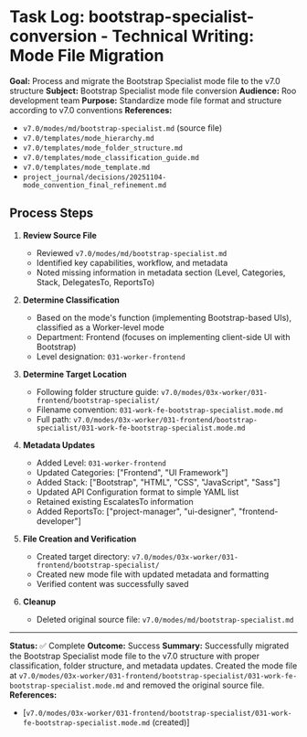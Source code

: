 # Task Log: bootstrap-specialist-conversion - Technical Writing: Mode File Migration

**Goal:** Process and migrate the Bootstrap Specialist mode file to the v7.0 structure
**Subject:** Bootstrap Specialist mode file conversion
**Audience:** Roo development team
**Purpose:** Standardize mode file format and structure according to v7.0 conventions
**References:** 
- `v7.0/modes/md/bootstrap-specialist.md` (source file)
- `v7.0/templates/mode_hierarchy.md`
- `v7.0/templates/mode_folder_structure.md`
- `v7.0/templates/mode_classification_guide.md`
- `v7.0/templates/mode_template.md`
- `project_journal/decisions/20251104-mode_convention_final_refinement.md`

## Process Steps

1. **Review Source File**
   - Reviewed `v7.0/modes/md/bootstrap-specialist.md`
   - Identified key capabilities, workflow, and metadata
   - Noted missing information in metadata section (Level, Categories, Stack, DelegatesTo, ReportsTo)

2. **Determine Classification**
   - Based on the mode's function (implementing Bootstrap-based UIs), classified as a Worker-level mode
   - Department: Frontend (focuses on implementing client-side UI with Bootstrap)
   - Level designation: `031-worker-frontend`

3. **Determine Target Location**
   - Following folder structure guide: `v7.0/modes/03x-worker/031-frontend/bootstrap-specialist/`
   - Filename convention: `031-work-fe-bootstrap-specialist.mode.md`
   - Full path: `v7.0/modes/03x-worker/031-frontend/bootstrap-specialist/031-work-fe-bootstrap-specialist.mode.md`

4. **Metadata Updates**
   - Added Level: `031-worker-frontend`
   - Updated Categories: ["Frontend", "UI Framework"]
   - Added Stack: ["Bootstrap", "HTML", "CSS", "JavaScript", "Sass"]
   - Updated API Configuration format to simple YAML list
   - Retained existing EscalatesTo information
   - Added ReportsTo: ["project-manager", "ui-designer", "frontend-developer"]

5. **File Creation and Verification**
   - Created target directory: `v7.0/modes/03x-worker/031-frontend/bootstrap-specialist/`
   - Created new mode file with updated metadata and formatting
   - Verified content was successfully saved

6. **Cleanup**
   - Deleted original source file: `v7.0/modes/md/bootstrap-specialist.md`

---

**Status:** ✅ Complete
**Outcome:** Success
**Summary:** Successfully migrated the Bootstrap Specialist mode file to the v7.0 structure with proper classification, folder structure, and metadata updates. Created the mode file at `v7.0/modes/03x-worker/031-frontend/bootstrap-specialist/031-work-fe-bootstrap-specialist.mode.md` and removed the original source file.
**References:** 
- [`v7.0/modes/03x-worker/031-frontend/bootstrap-specialist/031-work-fe-bootstrap-specialist.mode.md` (created)]